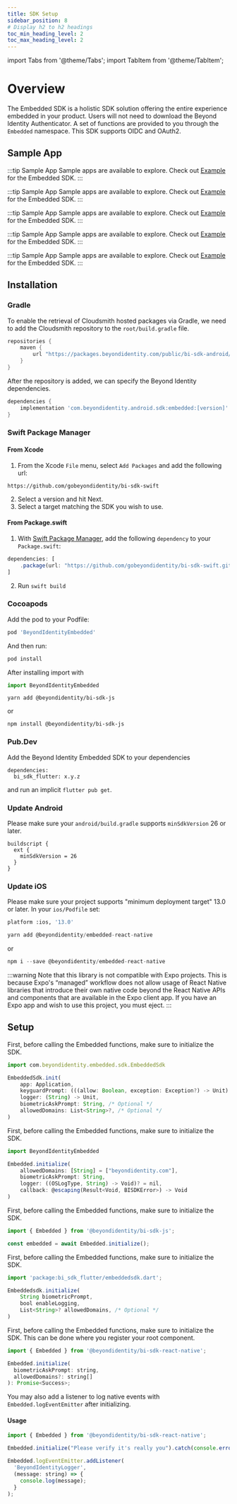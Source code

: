 ```yaml
---
title: SDK Setup
sidebar_position: 8
# Display h2 to h2 headings
toc_min_heading_level: 2
toc_max_heading_level: 2
---
```


import Tabs from '@theme/Tabs';
import TabItem from '@theme/TabItem';

# Overview

The Embedded SDK is a holistic SDK solution offering the entire experience embedded in your product. Users will not need to download the Beyond Identity Authenticator. A set of functions are provided to you through the `Embedded` namespace. This SDK supports OIDC and OAuth2.

## Sample App

<Tabs groupId="sdks">
<TabItem value="android" label="Android">

:::tip Sample App
Sample apps are available to explore. Check out [Example](https://github.com/gobeyondidentity/bi-sdk-android/tree/main/app) for the Embedded SDK.
:::

</TabItem>
<TabItem value="ios" label="iOS">

:::tip Sample App
Sample apps are available to explore. Check out [Example](https://github.com/gobeyondidentity/bi-sdk-swift/tree/main/Example) for the Embedded SDK.
:::

</TabItem>
<TabItem value="javascript" label="JavaScript">

:::tip Sample App
Sample apps are available to explore. Check out [Example](https://github.com/gobeyondidentity/bi-sdk-js/tree/main/example) for the Embedded SDK.
:::

</TabItem>
<TabItem value="flutter" label="Flutter">

:::tip Sample App
Sample apps are available to explore. Check out [Example](https://github.com/gobeyondidentity/bi-sdk-flutter/tree/main/example) for the Embedded SDK.
:::

</TabItem>
<TabItem value="reactnative" label="React Native">

:::tip Sample App
Sample apps are available to explore. Check out [Example](https://github.com/gobeyondidentity/bi-sdk-react-native/tree/main/example) for the Embedded SDK.
:::

</TabItem>
</Tabs>

## Installation

<Tabs groupId="sdks">
<TabItem value="android" label="Android">

### Gradle

To enable the retrieval of Cloudsmith hosted packages via Gradle, we need to add the Cloudsmith repository to
the `root/build.gradle` file.

```groovy
repositories {
    maven {
        url "https://packages.beyondidentity.com/public/bi-sdk-android/maven/"
    }
}
```

After the repository is added, we can specify the Beyond Identity dependencies.

```groovy
dependencies {
    implementation 'com.beyondidentity.android.sdk:embedded:[version]'
}
```

</TabItem>
<TabItem value="ios" label="iOS">

### Swift Package Manager

#### From Xcode

1. From the Xcode `File` menu, select `Add Packages` and add the following url:

```
https://github.com/gobeyondidentity/bi-sdk-swift
```

2. Select a version and hit Next.
3. Select a target matching the SDK you wish to use.

#### From Package.swift

1. With [Swift Package Manager](https://swift.org/package-manager),
   add the following `dependency` to your `Package.swift`:

```javascript
dependencies: [
    .package(url: "https://github.com/gobeyondidentity/bi-sdk-swift.git", from: [version])
]
```

2. Run `swift build`

### Cocoapods

Add the pod to your Podfile:

```javascript
pod 'BeyondIdentityEmbedded'
```

And then run:
```javascript
pod install
```

After installing import with
```javascript
import BeyondIdentityEmbedded
```

</TabItem>
<TabItem value="javascript" label="JavaScript">

```
yarn add @beyondidentity/bi-sdk-js
```
or
```
npm install @beyondidentity/bi-sdk-js
```

</TabItem>
<TabItem value="flutter" label="Flutter">

### Pub.Dev

Add the Beyond Identity Embedded SDK to your dependencies

```
dependencies:
  bi_sdk_flutter: x.y.z
```

and run an implicit `flutter pub get`.

### Update Android

Please make sure your `android/build.gradle` supports `minSdkVersion` 26 or later.

```
buildscript {
  ext {
    minSdkVersion = 26
  }
}
```

### Update iOS

Please make sure your project supports "minimum deployment target" 13.0 or later.
In your `ios/Podfile` set:

```sh
platform :ios, '13.0'
```

</TabItem>
<TabItem value="reactnative" label="React Native">

```javascript
yarn add @beyondidentity/embedded-react-native
```

or

```javascript
npm i --save @beyondidentity/embedded-react-native
```

:::warning
Note that this library is not compatible with Expo projects. This is because Expo's “managed” workflow does not allow usage of React Native libraries that introduce their own native code beyond the React Native APIs and components that are available in the Expo client app. If you have an Expo app and wish to use this project, you must eject.
:::

</TabItem>
</Tabs>

## Setup

<Tabs groupId="sdks">
<TabItem value="android" label="Android">

First, before calling the Embedded functions, make sure to initialize the SDK.

<!-- javascript is used here since kt/kotlin is not available and java doesn't highlight at all. -->
```javascript
import com.beyondidentity.embedded.sdk.EmbeddedSdk

EmbeddedSdk.init(
    app: Application,
    keyguardPrompt: (((allow: Boolean, exception: Exception?) -> Unit) -> Unit)?,
    logger: (String) -> Unit,
    biometricAskPrompt: String, /* Optional */
    allowedDomains: List<String>?, /* Optional */
)
```

</TabItem>
<TabItem value="ios" label="iOS">

First, before calling the Embedded functions, make sure to initialize the SDK.

<!-- javascript is used here since swift doesn't highlight at all. -->
```javascript
import BeyondIdentityEmbedded

Embedded.initialize(
    allowedDomains: [String] = ["beyondidentity.com"],
    biometricAskPrompt: String,
    logger: ((OSLogType, String) -> Void)? = nil,
    callback: @escaping(Result<Void, BISDKError>) -> Void
)
```

</TabItem>
<TabItem value="javascript" label="JavaScript">

First, before calling the Embedded functions, make sure to initialize the SDK.

```javascript
import { Embedded } from '@beyondidentity/bi-sdk-js';

const embedded = await Embedded.initialize();
```

</TabItem>
<TabItem value="flutter" label="Flutter">

First, before calling the Embedded functions, make sure to initialize the SDK.

<!-- javascript is used here since flutter is not available and dart doesn't highlight at all. -->
```javascript
import 'package:bi_sdk_flutter/embeddedsdk.dart';

Embeddedsdk.initialize(
    String biometricPrompt,
    bool enableLogging,
    List<String>? allowedDomains, /* Optional */
)
```

</TabItem>
<TabItem value="reactnative" label="React Native">

First, before calling the Embedded functions, make sure to initialize the SDK. This can be done where you register your root component.

```javascript
import { Embedded } from '@beyondidentity/bi-sdk-react-native';

Embedded.initialize(
  biometricAskPrompt: string,
  allowedDomains?: string[]
): Promise<Success>;
```

You may also add a listener to log native events with `Embedded.logEventEmitter` after initializing.

#### Usage

```javascript
import { Embedded } from '@beyondidentity/bi-sdk-react-native';

Embedded.initialize("Please verify it's really you").catch(console.error);

Embedded.logEventEmitter.addListener(
  'BeyondIdentityLogger',
  (message: string) => {
    console.log(message);
  }
);
```

</TabItem>
</Tabs>
